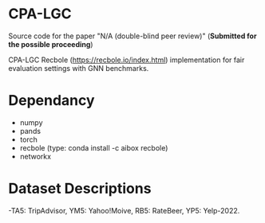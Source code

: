 # CPA-LGC
Source code for the paper "N/A (double-blind peer review)" (**Submitted for the possible proceeding**)

CPA-LGC Recbole (https://recbole.io/index.html) implementation for fair evaluation settings with GNN benchmarks.

# Dependancy

- numpy
- pands
- torch
- recbole (type: conda install -c aibox recbole)
- networkx


# Dataset Descriptions
-TA5: TripAdvisor, YM5: Yahoo!Moive, RB5: RateBeer, YP5: Yelp-2022.
